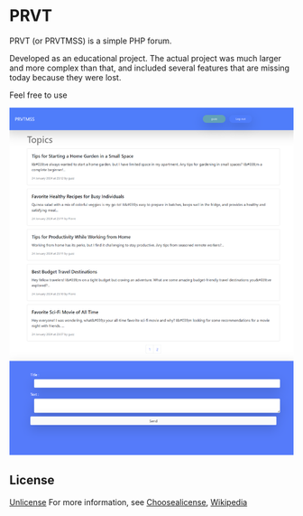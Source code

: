 # PRVT

PRVT (or PRVTMSS) is a simple PHP forum. 

Developed as an educational project. The actual project was much larger and more complex than that, and included several features that are missing today because they were lost.

Feel free to use

![Screenshot](https://github.com/guzzdev/PRVT-forum-service/blob/dev/prvt.test_8080_topic.php%20(1).png)

## License
[Unlicense](https://github.com/guzzdev/PRVT-forum-service/blob/dev/LICENSE)
For more information, see [Choosealicense](https://choosealicense.com/licenses/unlicense/), [Wikipedia](https://en.wikipedia.org/wiki/Unlicense)
